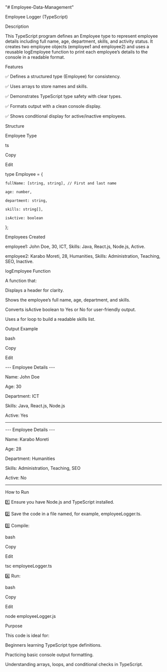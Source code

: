 "# Employee-Data-Management" 

Employee Logger (TypeScript)

Description

This TypeScript program defines an Employee type to represent employee details including full name, age, department, skills, and activity status. It creates two employee objects (employee1 and employee2) and uses a reusable logEmployee function to print each employee’s details to the console in a readable format.

Features

✅ Defines a structured type (Employee) for consistency.

✅ Uses arrays to store names and skills.

✅ Demonstrates TypeScript type safety with clear types.

✅ Formats output with a clean console display.

✅ Shows conditional display for active/inactive employees.


Structure

Employee Type

ts

Copy

Edit

type Employee = {

    fullName: [string, string], // First and last name
    
    age: number,
    
    department: string,
    
    skills: string[],
    
    isActive: boolean
    
};

Employees Created

employee1: John Doe, 30, ICT, Skills: Java, React.js, Node.js, Active.



employee2: Karabo Moreti, 28, Humanities, Skills: Administration, Teaching, SEO, Inactive.


logEmployee Function

A function that:


Displays a header for clarity.


Shows the employee’s full name, age, department, and skills.


Converts isActive boolean to Yes or No for user-friendly output.


Uses a for loop to build a readable skills list.


Output Example

bash

Copy

Edit

--- Employee Details ---

Name: John Doe

Age: 30

Department: ICT

Skills: Java, React.js, Node.js

Active: Yes

------------------------


--- Employee Details ---

Name: Karabo Moreti

Age: 28

Department: Humanities

Skills: Administration, Teaching, SEO

Active: No

------------------------

How to Run

1️⃣ Ensure you have Node.js and TypeScript installed.

2️⃣ Save the code in a file named, for example, employeeLogger.ts.

3️⃣ Compile:


bash

Copy

Edit

tsc employeeLogger.ts

4️⃣ Run:


bash

Copy

Edit

node employeeLogger.js

Purpose

This code is ideal for:


Beginners learning TypeScript type definitions.


Practicing basic console output formatting.


Understanding arrays, loops, and conditional checks in TypeScript.

